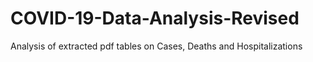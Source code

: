 # COVID-19-Data-Analysis-Revised
Analysis of extracted pdf tables on Cases, Deaths and Hospitalizations
